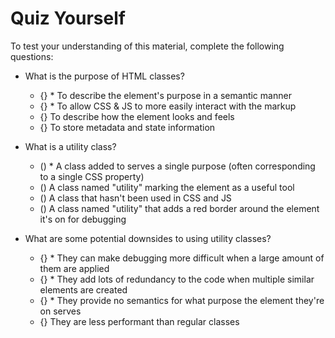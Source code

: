 # Quiz Yourself

To test your understanding of this material, complete the following questions:

- What is the purpose of HTML classes?
  - {} * To describe the element's purpose in a semantic manner
  - {} * To allow CSS & JS to more easily interact with the markup
  - {} To describe how the element looks and feels
  - {} To store metadata and state information

- What is a utility class?
  - () * A class added to serves a single purpose (often corresponding to a single CSS property)
  - () A class named "utility" marking the element as a useful tool
  - () A class that hasn't been used in CSS and JS
  - () A class named "utility" that adds a red border around the element it's on for debugging

- What are some potential downsides to using utility classes?
  - {} * They can make debugging more difficult when a large amount of them are applied
  - {} * They add lots of redundancy to the code when multiple similar elements are created
  - {} * They provide no semantics for what purpose the element they're on serves
  - {} They are less performant than regular classes

